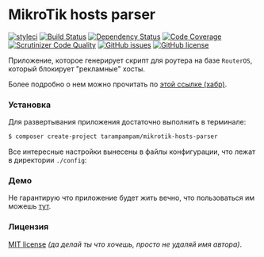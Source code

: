 # MikroTik hosts parser

[![styleci](https://styleci.io/repos/39877790/shield)](https://styleci.io/repos/39877790) [![Build Status](https://scrutinizer-ci.com/g/tarampampam/mikrotik-hosts-parser/badges/build.png?b=master)](https://scrutinizer-ci.com/g/tarampampam/mikrotik-hosts-parser/build-status/master)  [![Dependency Status](https://www.versioneye.com/user/projects/5980d48f0fb24f005bcbf104/badge.svg?style=flat-square)](https://www.versioneye.com/user/projects/5980d48f0fb24f005bcbf104) [![Code Coverage](https://scrutinizer-ci.com/g/tarampampam/mikrotik-hosts-parser/badges/coverage.png?b=master)](https://scrutinizer-ci.com/g/tarampampam/mikrotik-hosts-parser/?branch=master) [![Scrutinizer Code Quality](https://scrutinizer-ci.com/g/tarampampam/mikrotik-hosts-parser/badges/quality-score.png?b=master)](https://scrutinizer-ci.com/g/tarampampam/mikrotik-hosts-parser/?branch=master)  [![GitHub issues](https://img.shields.io/github/issues/tarampampam/mikrotik-hosts-parser.svg?style=flat-square)](https://github.com/tarampampam/mikrotik-hosts-parser/issues) [![GitHub license](https://img.shields.io/badge/license-MIT-blue.svg?style=flat-square)](https://raw.githubusercontent.com/tarampampam/mikrotik-hosts-parser/master/LICENSE)

Приложение, которое генерирует скрипт для роутера на базе `RouterOS`, который блокирует "рекламные" хосты.

Более подробно о нем можно прочитать по [этой ссылке (хабр)][habr].

### Установка

Для развертывания приложения достаточно выполнить в терминале:

```bash
$ composer create-project tarampampam/mikrotik-hosts-parser
```

Все интересные настройки вынесены в файлы конфигурации, что лежат в директории `./config`:

### Демо

Не гарантирую что приложение будет жить вечно, что пользоваться им можешь [тут][demo].

### Лицензия

[MIT license](./LICENSE) *(да делай ты что хочешь, просто не удаляй имя автора)*.

[demo]: https://stopad.kplus.pro/
[habr]: https://habrahabr.ru/post/264001/
